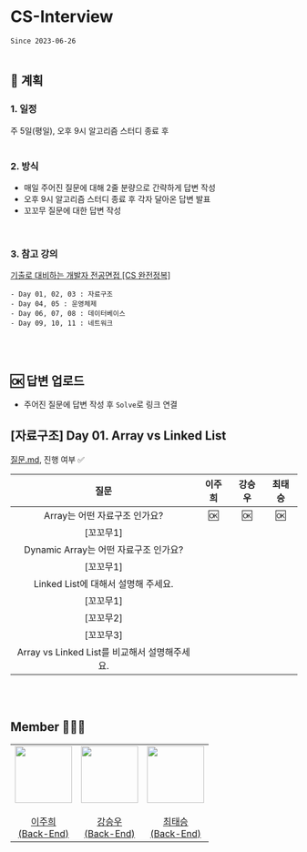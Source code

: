 # CS-Interview
`Since 2023-06-26`
</br>
</br>

## 📍 계획
### 1. 일정
주 5일(평일), 오후 9시 알고리즘 스터디 종료 후    
</br>

### 2. 방식
* 매일 주어진 질문에 대해 2줄 분량으로 간략하게 답변 작성 
* 오후 9시 알고리즘 스터디 종료 후 각자 달아온 답변 발표
* 꼬꼬무 질문에 대한 답변 작성
</br>

### 3. 참고 강의 
[기출로 대비하는 개발자 전공면접 [CS 완전정복]](https://www.inflearn.com/course/lecture?courseSlug=%EA%B0%9C%EB%B0%9C%EC%9E%90-%EC%A0%84%EA%B3%B5%EB%A9%B4%EC%A0%91-cs-%EC%99%84%EC%A0%84%EC%A0%95%EB%B3%B5&unitId=103319&tab=curriculum)    
```
- Day 01, 02, 03 : 자료구조
- Day 04, 05 : 운영체제
- Day 06, 07, 08 : 데이터베이스
- Day 09, 10, 11 : 네트워크
```
</br>
</br>

## 🆗 답변 업로드
- 주어진 질문에 답변 작성 후 `Solve`로 링크 연결

## [자료구조] Day 01. Array vs Linked List 
[질문.md](Day01/question.md), 진행 여부 ✅     

| **질문** | **이주희** | **강승우** | **최태승** | 
|:------:|:------:|:------:|:------:|
| Array는 어떤 자료구조 인가요? | 🆗 | 🆗 |  🆗  | 
| [꼬꼬무1] |    |    |   |
| Dynamic Array는 어떤 자료구조 인가요? |    |    |   |
| [꼬꼬무1] |    |    |   | 
| Linked List에 대해서 설명해 주세요. |     |    |    | 
| [꼬꼬무1] |    |    |   | 
| [꼬꼬무2] |    |    |   | 
| [꼬꼬무3] |    |    |   | 
| Array vs Linked List를 비교해서 설명해주세요. |    |    |    |

</br>
</br>

## Member 👨🏻‍💻
<table>
  <tr>
    <td height="20px" align="center"><a href="https://github.com/joohee56">
      <img src="https://avatars.githubusercontent.com/joohee56" width="100px"/> <br><br> 이주희 <br>(Back-End) </a> <br></td>
    <td height="20px" align="center"><a href="https://github.com/ksw13">
      <img src="https://avatars.githubusercontent.com/ksw13" width="100px"/> <br><br> 강승우 <br>(Back-End) </a> <br></td>
     <td height="20px" align="center"><a href="https://github.com/isshosng">
      <img src="https://avatars.githubusercontent.com/isshosng" width="100px"/> <br><br> 최태승 <br>(Back-End) </a> <br></td>
  </tr>
</table>
</br>
